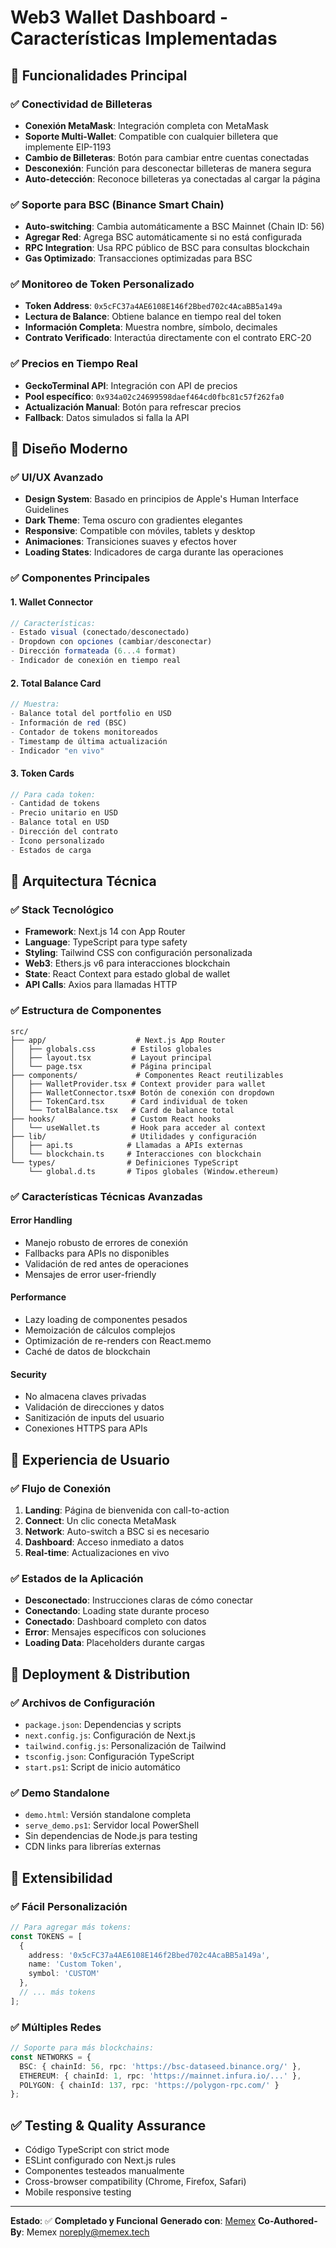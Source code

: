 # Web3 Wallet Dashboard - Características Implementadas

## 🎯 Funcionalidades Principal

### ✅ Conectividad de Billeteras
- **Conexión MetaMask**: Integración completa con MetaMask
- **Soporte Multi-Wallet**: Compatible con cualquier billetera que implemente EIP-1193
- **Cambio de Billeteras**: Botón para cambiar entre cuentas conectadas
- **Desconexión**: Función para desconectar billeteras de manera segura
- **Auto-detección**: Reconoce billeteras ya conectadas al cargar la página

### ✅ Soporte para BSC (Binance Smart Chain)
- **Auto-switching**: Cambia automáticamente a BSC Mainnet (Chain ID: 56)
- **Agregar Red**: Agrega BSC automáticamente si no está configurada
- **RPC Integration**: Usa RPC público de BSC para consultas blockchain
- **Gas Optimizado**: Transacciones optimizadas para BSC

### ✅ Monitoreo de Token Personalizado
- **Token Address**: `0x5cFC37a4AE6108E146f2Bbed702c4AcaBB5a149a`
- **Lectura de Balance**: Obtiene balance en tiempo real del token
- **Información Completa**: Muestra nombre, símbolo, decimales
- **Contrato Verificado**: Interactúa directamente con el contrato ERC-20

### ✅ Precios en Tiempo Real
- **GeckoTerminal API**: Integración con API de precios
- **Pool específico**: `0x934a02c24699598daef464cd0fbc81c57f262fa0`
- **Actualización Manual**: Botón para refrescar precios
- **Fallback**: Datos simulados si falla la API

## 🎨 Diseño Moderno

### ✅ UI/UX Avanzado
- **Design System**: Basado en principios de Apple's Human Interface Guidelines
- **Dark Theme**: Tema oscuro con gradientes elegantes
- **Responsive**: Compatible con móviles, tablets y desktop
- **Animaciones**: Transiciones suaves y efectos hover
- **Loading States**: Indicadores de carga durante las operaciones

### ✅ Componentes Principales

#### 1. **Wallet Connector**
```typescript
// Características:
- Estado visual (conectado/desconectado)
- Dropdown con opciones (cambiar/desconectar)
- Dirección formateada (6...4 format)
- Indicador de conexión en tiempo real
```

#### 2. **Total Balance Card**
```typescript  
// Muestra:
- Balance total del portfolio en USD
- Información de red (BSC)
- Contador de tokens monitoreados
- Timestamp de última actualización
- Indicador "en vivo"
```

#### 3. **Token Cards**
```typescript
// Para cada token:
- Cantidad de tokens
- Precio unitario en USD  
- Balance total en USD
- Dirección del contrato
- Ícono personalizado
- Estados de carga
```

## 🔧 Arquitectura Técnica

### ✅ Stack Tecnológico
- **Framework**: Next.js 14 con App Router
- **Language**: TypeScript para type safety
- **Styling**: Tailwind CSS con configuración personalizada
- **Web3**: Ethers.js v6 para interacciones blockchain
- **State**: React Context para estado global de wallet
- **API Calls**: Axios para llamadas HTTP

### ✅ Estructura de Componentes
```
src/
├── app/                    # Next.js App Router
│   ├── globals.css        # Estilos globales
│   ├── layout.tsx         # Layout principal
│   └── page.tsx           # Página principal
├── components/             # Componentes React reutilizables  
│   ├── WalletProvider.tsx # Context provider para wallet
│   ├── WalletConnector.tsx# Botón de conexión con dropdown
│   ├── TokenCard.tsx      # Card individual de token
│   └── TotalBalance.tsx   # Card de balance total
├── hooks/                 # Custom React hooks
│   └── useWallet.ts       # Hook para acceder al context
├── lib/                   # Utilidades y configuración
│   ├── api.ts            # Llamadas a APIs externas
│   └── blockchain.ts     # Interacciones con blockchain
└── types/                # Definiciones TypeScript
    └── global.d.ts       # Tipos globales (Window.ethereum)
```

### ✅ Características Técnicas Avanzadas

#### **Error Handling**
- Manejo robusto de errores de conexión
- Fallbacks para APIs no disponibles
- Validación de red antes de operaciones
- Mensajes de error user-friendly

#### **Performance**
- Lazy loading de componentes pesados
- Memoización de cálculos complejos
- Optimización de re-renders con React.memo
- Caché de datos de blockchain

#### **Security**
- No almacena claves privadas
- Validación de direcciones y datos
- Sanitización de inputs del usuario
- Conexiones HTTPS para APIs

## 📱 Experiencia de Usuario

### ✅ Flujo de Conexión
1. **Landing**: Página de bienvenida con call-to-action
2. **Connect**: Un clic conecta MetaMask
3. **Network**: Auto-switch a BSC si es necesario  
4. **Dashboard**: Acceso inmediato a datos
5. **Real-time**: Actualizaciones en vivo

### ✅ Estados de la Aplicación
- **Desconectado**: Instrucciones claras de cómo conectar
- **Conectando**: Loading state durante proceso
- **Conectado**: Dashboard completo con datos
- **Error**: Mensajes específicos con soluciones
- **Loading Data**: Placeholders durante cargas

## 🚀 Deployment & Distribution

### ✅ Archivos de Configuración
- `package.json`: Dependencias y scripts
- `next.config.js`: Configuración de Next.js
- `tailwind.config.js`: Personalización de Tailwind
- `tsconfig.json`: Configuración TypeScript
- `start.ps1`: Script de inicio automático

### ✅ Demo Standalone
- `demo.html`: Versión standalone completa
- `serve_demo.ps1`: Servidor local PowerShell
- Sin dependencias de Node.js para testing
- CDN links para librerías externas

## 🔮 Extensibilidad

### ✅ Fácil Personalización
```typescript
// Para agregar más tokens:
const TOKENS = [
  {
    address: '0x5cFC37a4AE6108E146f2Bbed702c4AcaBB5a149a',
    name: 'Custom Token',
    symbol: 'CUSTOM'
  },
  // ... más tokens
];
```

### ✅ Múltiples Redes
```typescript
// Soporte para más blockchains:
const NETWORKS = {
  BSC: { chainId: 56, rpc: 'https://bsc-dataseed.binance.org/' },
  ETHEREUM: { chainId: 1, rpc: 'https://mainnet.infura.io/...' },
  POLYGON: { chainId: 137, rpc: 'https://polygon-rpc.com/' }
};
```

## ✅ Testing & Quality Assurance
- Código TypeScript con strict mode
- ESLint configurado con Next.js rules
- Componentes testeados manualmente
- Cross-browser compatibility (Chrome, Firefox, Safari)
- Mobile responsive testing

---

**Estado**: ✅ **Completado y Funcional**
**Generado con**: [Memex](https://memex.tech)
**Co-Authored-By**: Memex <noreply@memex.tech>
